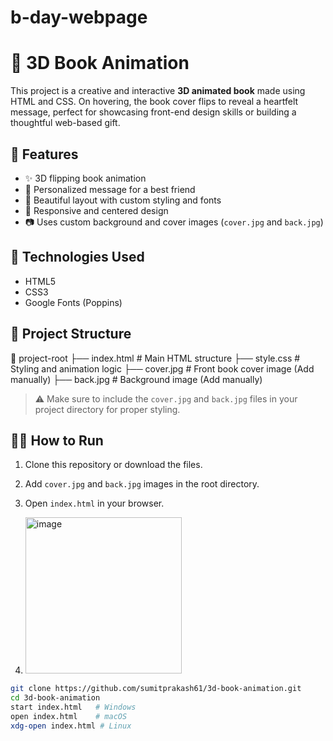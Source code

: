 # b-day-webpage
# 📖 3D Book Animation

This project is a creative and interactive **3D animated book** made using HTML and CSS. On hovering, the book cover flips to reveal a heartfelt message, perfect for showcasing front-end design skills or building a thoughtful web-based gift.

## 🌟 Features

- ✨ 3D flipping book animation  
- 💬 Personalized message for a best friend  
- 🎨 Beautiful layout with custom styling and fonts  
- 📱 Responsive and centered design  
- 📷 Uses custom background and cover images (`cover.jpg` and `back.jpg`)

## 🚀 Technologies Used

- HTML5  
- CSS3  
- Google Fonts (Poppins)

## 📂 Project Structure

📁 project-root
├── index.html # Main HTML structure
├── style.css # Styling and animation logic
├── cover.jpg # Front book cover image (Add manually)
├── back.jpg # Background image (Add manually)


> ⚠️ Make sure to include the `cover.jpg` and `back.jpg` files in your project directory for proper styling.

## 🧑‍💻 How to Run

1. Clone this repository or download the files.
2. Add `cover.jpg` and `back.jpg` images in the root directory.
3. Open `index.html` in your browser.

4. <img width="250" height="250" alt="image" src="https://github.com/user-attachments/assets/c495fa2b-d1d1-4407-9bb3-13f4dd570c23" />


```bash
git clone https://github.com/sumitprakash61/3d-book-animation.git
cd 3d-book-animation
start index.html   # Windows
open index.html    # macOS
xdg-open index.html # Linux


